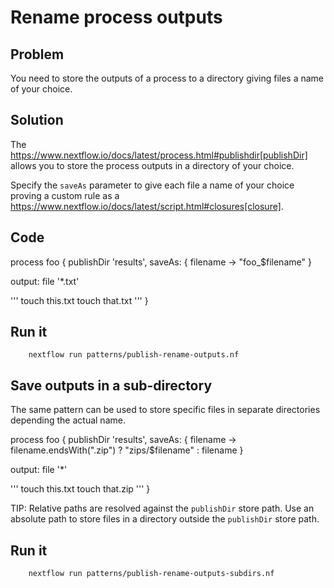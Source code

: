 # Rename process outputs 

## Problem 

You need to store the outputs of a process to a directory 
giving files a name of your choice.

## Solution 

The https://www.nextflow.io/docs/latest/process.html#publishdir[publishDir] 
allows you to store the process outputs in a directory of your choice. 

Specify the `saveAs` parameter to give each file a name of your choice proving 
a custom rule as a https://www.nextflow.io/docs/latest/script.html#closures[closure]. 

## Code 

process foo {
 publishDir 'results', saveAs: { filename -> "foo_$filename" }

 output: 
 file '*.txt'

 '''
 touch this.txt
 touch that.txt
 '''
}


## Run it 


        nextflow run patterns/publish-rename-outputs.nf



## Save outputs in a sub-directory

The same pattern can be used to store specific files in separate directories 
depending the actual name. 

process foo {
 publishDir 'results', saveAs: { filename -> filename.endsWith(".zip") ? "zips/$filename" : filename }

 output: 
 file '*'

 '''
 touch this.txt
 touch that.zip
 '''
}


TIP: Relative paths are resolved against the `publishDir` store path. Use an absolute path 
to store files in a directory outside the `publishDir` store path. 


## Run it 

        nextflow run patterns/publish-rename-outputs-subdirs.nf

